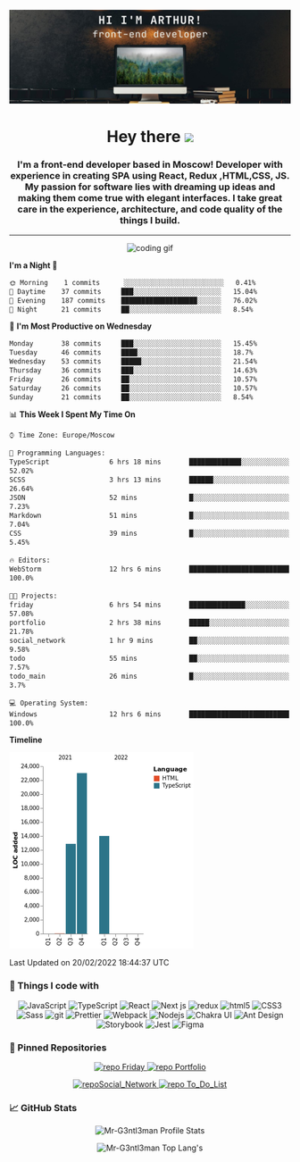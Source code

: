 [![Mr-G3ntl3man GitHub Banner](assets/gitHeader.jpg)](https://web-site-mr-gentleman.vercel.app)

<h1 align="center">Hey there <img src="https://media.giphy.com/media/hvRJCLFzcasrR4ia7z/giphy.gif" width="25px"></h1>

<h3 align="center">
 I'm a front-end developer based in Moscow! Developer with experience in creating SPA using React, Redux ,HTML,CSS, JS.
 My passion for software lies with dreaming up ideas and making them come true with elegant interfaces. I take great care
 in the experience, architecture, and code quality of the things I build.
</h3>

<hr/>

<p align="center">
<img height="400px" alt="coding gif" src="https://cdn.dribbble.com/users/720555/screenshots/4029449/desk.gif" >
</p>

<!--START_SECTION:waka-->
**I'm a Night 🦉**

```text
🌞 Morning    1 commits      ░░░░░░░░░░░░░░░░░░░░░░░░░   0.41% 
🌆 Daytime    37 commits     ███░░░░░░░░░░░░░░░░░░░░░░   15.04% 
🌃 Evening    187 commits    ███████████████████░░░░░░   76.02% 
🌙 Night      21 commits     ██░░░░░░░░░░░░░░░░░░░░░░░   8.54%

```

📅 **I'm Most Productive on Wednesday**

```text
Monday       38 commits     ███░░░░░░░░░░░░░░░░░░░░░░   15.45% 
Tuesday      46 commits     ████░░░░░░░░░░░░░░░░░░░░░   18.7% 
Wednesday    53 commits     █████░░░░░░░░░░░░░░░░░░░░   21.54% 
Thursday     36 commits     ███░░░░░░░░░░░░░░░░░░░░░░   14.63% 
Friday       26 commits     ██░░░░░░░░░░░░░░░░░░░░░░░   10.57% 
Saturday     26 commits     ██░░░░░░░░░░░░░░░░░░░░░░░   10.57% 
Sunday       21 commits     ██░░░░░░░░░░░░░░░░░░░░░░░   8.54%

```

📊 **This Week I Spent My Time On**

```text
⌚︎ Time Zone: Europe/Moscow

💬 Programming Languages: 
TypeScript               6 hrs 18 mins       █████████████░░░░░░░░░░░░   52.02% 
SCSS                     3 hrs 13 mins       ██████░░░░░░░░░░░░░░░░░░░   26.64% 
JSON                     52 mins             █░░░░░░░░░░░░░░░░░░░░░░░░   7.23% 
Markdown                 51 mins             █░░░░░░░░░░░░░░░░░░░░░░░░   7.04% 
CSS                      39 mins             █░░░░░░░░░░░░░░░░░░░░░░░░   5.45%

🔥 Editors: 
WebStorm                 12 hrs 6 mins       █████████████████████████   100.0%

🐱‍💻 Projects: 
friday                   6 hrs 54 mins       ██████████████░░░░░░░░░░░   57.08% 
portfolio                2 hrs 38 mins       █████░░░░░░░░░░░░░░░░░░░░   21.78% 
social_network           1 hr 9 mins         ██░░░░░░░░░░░░░░░░░░░░░░░   9.58% 
todo                     55 mins             ██░░░░░░░░░░░░░░░░░░░░░░░   7.57% 
todo_main                26 mins             █░░░░░░░░░░░░░░░░░░░░░░░░   3.7%

💻 Operating System: 
Windows                  12 hrs 6 mins       █████████████████████████   100.0%

```

**Timeline**

![Chart not found](https://raw.githubusercontent.com/Mr-G3ntl3man/Mr-G3ntl3man/main/charts/bar_graph.png)

Last Updated on 20/02/2022 18:44:37 UTC
<!--END_SECTION:waka-->

### 🧰 Things I code with

<p align="center">
  <img alt="JavaScript" src="https://img.shields.io/badge/-JavaScript-F7DF1E?style=for-the-badge&logo=javascript&logoColor=black" />
  <img alt="TypeScript" src="https://img.shields.io/badge/-TypeScript-007ACC?style=for-the-badge&logo=typescript&logoColor=black" />
  <img alt="React" src="https://img.shields.io/badge/-React-45b8d8?style=for-the-badge&logo=react&logoColor=black" />
  <img alt="Next js" src="https://img.shields.io/badge/-Next js-000?style=for-the-badge&logo=next.js&logoColor=white" />
  <img alt="redux" src="https://img.shields.io/badge/-Redux-764ABC?style=for-the-badge&logo=redux&logoColor=black" />
  <img alt="html5" src="https://img.shields.io/badge/-HTML5-E34F26?style=for-the-badge&logo=html5&logoColor=black" />
  <img alt="CSS3" src="https://img.shields.io/badge/-CSS3-1572B6?style=for-the-badge&logo=CSS3&logoColor=black" />
  <img alt="Sass" src="https://img.shields.io/badge/-Sass-CC6699?style=for-the-badge&logo=sass&logoColor=black" />
  <img alt="git" src="https://img.shields.io/badge/-Git-E34F26?style=for-the-badge&logo=git&logoColor=black" />
  <img alt="Prettier" src="https://img.shields.io/badge/-Prettier-F7B93E?style=for-the-badge&logo=prettier&logoColor=black" />
  <img alt="Webpack" src="https://img.shields.io/badge/-Webpack-8DD6F9?style=for-the-badge&logo=webpack&logoColor=black" /> 
  <img alt="Nodejs" src="https://img.shields.io/badge/-Nodejs-43853d?style=for-the-badge&logo=Node.js&logoColor=black" />
  <img alt="Chakra UI" src="https://img.shields.io/badge/-Chakra UI-319795?style=for-the-badge&logo=ChakraUI&logoColor=black" />
  <img alt="Ant Design" src="https://img.shields.io/badge/-Ant Design-0170fe?style=for-the-badge&logo=AntDesign&logoColor=black" />
  <img alt="Storybook" src="https://img.shields.io/badge/-Storybook-CC6699?style=for-the-badge&logo=storybook&logoColor=black" />
  <img alt="Jest" src="https://img.shields.io/badge/-Jest-green?style=for-the-badge&logo=jest&logoColor=black" />
  <img alt="Figma" src="https://img.shields.io/badge/-figma-000?style=for-the-badge&logo=figma&logoColor=white" />
</p>

### 📌 Pinned Repositories

<p align="center">
<a  href="https://github.com/Mr-G3ntl3man/Learning_cards">
    <img  src="https://github-readme-stats.vercel.app/api/pin/?username=Mr-G3ntl3man&repo=Learning_cards&theme=tokyonight" alt="repo Friday"/>
</a>

<a href="https://github.com/Mr-G3ntl3man/Portfolio">
    <img  src="https://github-readme-stats.vercel.app/api/pin/?username=Mr-G3ntl3man&repo=Portfolio&theme=tokyonight" alt="repo Portfolio" />
</a>
</p>

<p align="center">
<a  href="https://github.com/Mr-G3ntl3man/Social_Network">
    <img  src="https://github-readme-stats.vercel.app/api/pin/?username=Mr-G3ntl3man&repo=Social_Network&theme=tokyonight" alt="repoSocial_Network"/>
</a>

<a  href="https://github.com/Mr-G3ntl3man/To-Do_List">
    <img  src="https://github-readme-stats.vercel.app/api/pin/?username=Mr-G3ntl3man&repo=To-Do_List&theme=tokyonight" alt="repo To_Do_List"/>
</a>
</p>

### 📈 GitHub Stats

<p align="center">
<img src="https://github-readme-stats.vercel.app/api?username=Mr-G3ntl3man&show_icons=true&theme=tokyonight" alt="Mr-G3ntl3man Profile Stats" />
</p>
<p align="center">
<img src="https://github-readme-stats.vercel.app/api/top-langs/?username=Mr-G3ntl3man&langs_count=10&theme=tokyonight&layout=compact" alt="Mr-G3ntl3man Top Lang's" />
</p>

